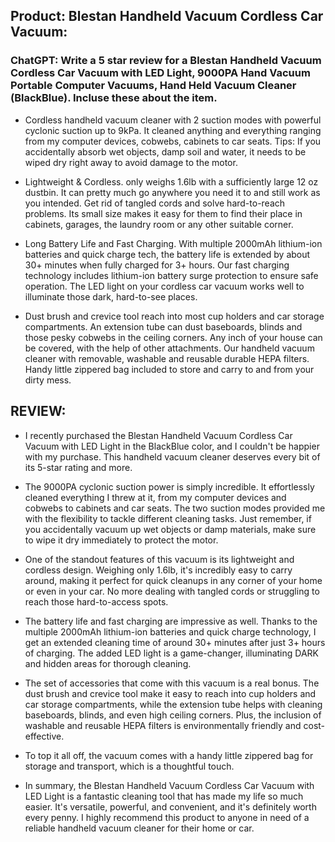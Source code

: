 ## Product: Blestan Handheld Vacuum Cordless Car Vacuum:

### ChatGPT: Write a 5 star review for a Blestan Handheld Vacuum Cordless Car Vacuum with LED Light, 9000PA Hand Vacuum Portable Computer Vacuums, Hand Held Vacuum Cleaner (BlackBlue). Incluse these about the item. 

- Cordless handheld vacuum cleaner with 2 suction modes with powerful cyclonic suction up to 9kPa. It cleaned anything and everything ranging from my computer devices, cobwebs, cabinets to car seats. Tips: If you accidentally absorb wet objects, damp soil and water, it needs to be wiped dry right away to avoid damage to the motor.

- Lightweight & Cordless. only weighs 1.6lb with a sufficiently large 12 oz dustbin. It can pretty much go anywhere you need it to and still work as you intended. Get rid of tangled cords and solve hard-to-reach problems. Its small size makes it easy for them to find their place in cabinets, garages, the laundry room or any other suitable corner.

- Long Battery Life and Fast Charging. With multiple 2000mAh lithium-ion batteries and quick charge tech, the battery life is extended by about 30+ minutes when fully charged for 3+ hours. Our fast charging technology includes lithium-ion battery surge protection to ensure safe operation. The LED light on your cordless car vacuum works well to illuminate those dark, hard-to-see places.

- Dust brush and crevice tool reach into most cup holders and car storage compartments. An extension tube can dust baseboards, blinds and those pesky cobwebs in the ceiling corners. Any inch of your house can be covered, with the help of other attachments. Our handheld vacuum cleaner with removable, washable and reusable durable HEPA filters. Handy little zippered bag included to store and carry to and from your dirty mess.

## REVIEW:
- I recently purchased the Blestan Handheld Vacuum Cordless Car Vacuum with LED Light in the BlackBlue color, and I couldn't be happier with my purchase. This handheld vacuum cleaner deserves every bit of its 5-star rating and more.

- The 9000PA cyclonic suction power is simply incredible. It effortlessly cleaned everything I threw at it, from my computer devices and cobwebs to cabinets and car seats. The two suction modes provided me with the flexibility to tackle different cleaning tasks. Just remember, if you accidentally vacuum up wet objects or damp materials, make sure to wipe it dry immediately to protect the motor.

- One of the standout features of this vacuum is its lightweight and cordless design. Weighing only 1.6lb, it's incredibly easy to carry around, making it perfect for quick cleanups in any corner of your home or even in your car. No more dealing with tangled cords or struggling to reach those hard-to-access spots.

- The battery life and fast charging are impressive as well. Thanks to the multiple 2000mAh lithium-ion batteries and quick charge technology, I get an extended cleaning time of around 30+ minutes after just 3+ hours of charging. The added LED light is a game-changer, illuminating DARK and hidden areas for thorough cleaning.

- The set of accessories that come with this vacuum is a real bonus. The dust brush and crevice tool make it easy to reach into cup holders and car storage compartments, while the extension tube helps with cleaning baseboards, blinds, and even high ceiling corners. Plus, the inclusion of washable and reusable HEPA filters is environmentally friendly and cost-effective.

- To top it all off, the vacuum comes with a handy little zippered bag for storage and transport, which is a thoughtful touch.

- In summary, the Blestan Handheld Vacuum Cordless Car Vacuum with LED Light is a fantastic cleaning tool that has made my life so much easier. It's versatile, powerful, and convenient, and it's definitely worth every penny. I highly recommend this product to anyone in need of a reliable handheld vacuum cleaner for their home or car.